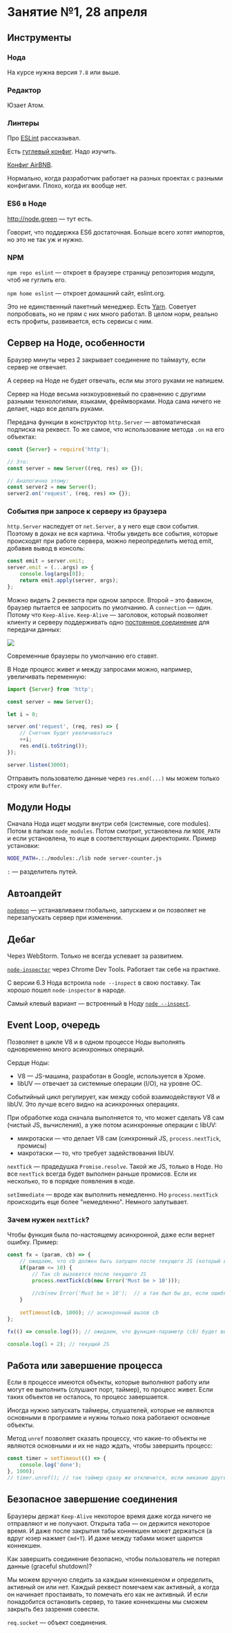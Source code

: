 # Занятие №1, 28 апреля

## Инструменты
### Нода
На курсе нужна версия `7.8` или выше.

### Редактор
Юзает Атом.

### Линтеры
Про [ESLint](http://eslint.org) рассказывал.

Есть [гуглевый конфиг](https://github.com/google/eslint-config-google). Надо изучить.

[Конфиг AirBNB](https://github.com/airbnb/javascript).

Нормально, когда разработчик работает на разных проектах с разными конфигами. Плохо, когда их вообще нет.

### ES6 в Ноде
http://node.green — тут есть.

Говорит, что поддержка ES6 достаточная. Больше всего хотят импортов, но это не так уж и нужно.

### NPM
`npm repo eslint` — откроет в браузере страницу репозитория модуля, чтоб не гуглить его.

`npm home eslint` — откроет домашний сайт, eslint.org.

Это не единственный пакетный менеджер. Есть [Yarn](https://yarnpkg.com). Советует попробовать, но не прям с них много работал. В целом норм, реально есть профиты, развивается, есть сервисы с ним.

## Сервер на Ноде, особенности
Браузер минуты через 2 закрывает соединение по таймауту, если сервер не отвечает.

А сервер на Ноде не будет отвечать, если мы этого руками не напишем.

Сервер на Ноде весьма низкоуровневый по сравнению с другими разными технологиями, языками, фреймворками. Нода сама ничего не делает, надо все делать руками.

Передача функции в конструктор `http.Server` — автоматическая подписка на реквест. То же самое, что использование метода `.on` на его объектах:

```js
const {Server} = require('http');

// Это:
const server = new Server((req, res) => {});

// Аналогично этому:
const server2 = new Server();
server2.on('request', (req, res) => {});
```

### События при запросе к серверу из браузера
`http.Server` наследует от `net.Server`, а у него еще свои события. Поэтому в доках не вся картина. Чтобы увидеть все события, которые происходят при работе сервера, можно переопределить метод emit, добавив вывод в консоль:

```js
const emit = server.emit;
server.emit = (...args) => {
    console.log(args[0]);
    return emit.apply(server, args);
};
```

Можно видеть 2 реквеста при одном запросе. Второй – это фавикон, браузер пытается ее запросить по умолчанию. А `connection` — один. Потому что `Keep-Alive`. `Keep-Alive` — заголовок, который позволяет клиенту и серверу поддерживать одно [постоянное соединение](https://ru.wikipedia.org/wiki/Постоянное_HTTP-соединение) для передачи данных:

![](keep_alive_persistent_connection.svg)

Современные браузеры по умолчанию его ставят.

В Ноде процесс живет и между запросами можно, например, увеличивать переменную:

```js
import {Server} from 'http';

const server = new Server();

let i = 0;

server.on('request', (req, res) => {
    // Счетчик будет увеличиваться
    ++i;
    res.end(i.toString());
});

server.listen(3000);
```

Отправить пользователю данные через `res.end(...)` мы можем только строку или `Buffer`.

## Модули Ноды
Сначала Нода ищет модули внутри себя (системные, core modules).
Потом в папках `node_modules`.
Потом смотрит, установлена ли `NODE_PATH` и если установлена, то ище в соответствующих директориях. Пример установки:

```bash
NODE_PATH=.:./modules:./lib node server-counter.js
```

`:` — разделитель путей.

## Автоапдейт
[`nodemon`](https://www.npmjs.com/package/nodemon) — устанавливаем глобально, запускаем и он позволяет не перезапускать сервер при изменении.

## Дебаг
Через WebStorm. Только не всегда успевает за развитием. 

[`node-inspector`](https://github.com/node-inspector/node-inspector) через Chrome Dev Tools. Работает так себе на практике.

С версии 6.3 Нода встроила `node --inspect` в свою поставку. Так хорошо пошел `node-inspector` в народе.

Самый клевый вариант — встроенный в Ноду [`node --inspect`](https://medium.com/@paul_irish/debugging-node-js-nightlies-with-chrome-devtools-7c4a1b95ae27).

## Event Loop, очередь
Позволяет в цикле V8 и в одном процессе Ноды выполнять одновременно много асинхронных операций.

Сердце Ноды:
* V8 — JS-машина, разработан в Google, используется в Хроме.
* libUV — отвечает за системные операции (I/O), на уровне ОС.

Событийный цикл регулирует, как между собой взаимодействуют V8 и libUV. Это лучше всего видно на асинхронных операциях.

При обработке кода сначала выполняется то, что может сделать V8 сам (чистый JS, вычисления), а уже потом асинхронные операции с libUV:
* микротаски — что делает V8 сам (синхронный JS, `process.nextTick`, промисы)
* макротаски — то, что требует задействования libUV.

`nextTick` — прадедушка `Promise.resolve`. Такой же JS, только в Ноде. Но все `nextTick` всегда будет выполнен раньше промисов. Если их несколько, то в порядке появления в коде.

`setImmediate` — вроде как выполнить немедленно. Но `process.nextTick` происходить еще более "немедленно". Немного запутывает.

### Зачем нужен `nextTick`?
Чтобы функция была по-настоящему асинхронной, даже если вернет ошибку. Пример:

```js
const fx = (param, cb) => {
    // ожидаем, что cb должен быть запущен после текущего JS (который вне колбэков)
    if(param <= 10) {
        // Так cb вызовется после текущего JS
        process.nextTick(cb(new Error('Must be > 10')));
        
        //cb(new Error('Must be > 10');  // а так был бы до, если ошибка
    }
    
    setTimeout(cb, 1000); // асинхронный вызов cb
};

fx(() => console.log()); // ожидаем, что функция-параметр (cb) будет вызвана после текущего JS

console.log(1 + 2); // текущий JS
```

## Работа или завершение процесса
Если в процессе имеются объекты, которые выполняют работу или могут ее выполнить (слушают порт, таймер), то процесс живет. Если таких объектов не осталось, то процесс завершается.

Иногда нужно запускать таймеры, слушателей, которые не являются основными в программе и нужны только пока работаеют основные объекты.

Метод `unref` позволяет сказать процессу, что какие-то объекты не являются основными и их не надо ждать, чтобы завершить процесс:

```js
const timer = setTimeout(() => {
    console.log('done');
}, 1000);
// timer.unref(); // так таймер сразу же отключится, если никакие другие объекты не выполняют работу
```

## Безопасное завершение соединения
Браузеры держат `Keep-Alive` некоторое время даже когда ничего не отправляют и не получают. Открыта таба — он держится некоторое время. И даже после закрытия табы коннекшен может держаться (а вдруг юзер нажмет `Cmd+T`). И даже между табами может шарится коннекшен.

Как завершить соединение безопасно, чтобы пользователь не потерял данные (graceful shutdown)?

Мы можем вручную следить за каждым коннекшеном и определить, активный он или нет. Каждый реквест помечаем как активный, а когда он начинает простаивать, то помечать его как не активный. И если понадобится остановить сервер, то такие коннекшены мы сможем закрыть без зазрения совести.

`req.socket` — объект соединения.


